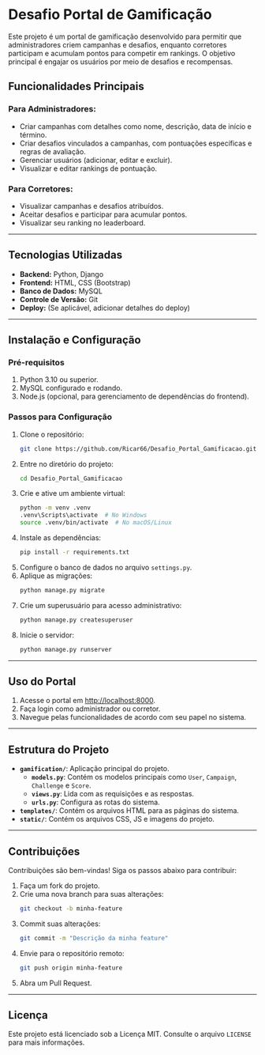 # Desafio Portal de Gamificação

Este projeto é um portal de gamificação desenvolvido para permitir que administradores criem campanhas e desafios, enquanto corretores participam e acumulam pontos para competir em rankings. O objetivo principal é engajar os usuários por meio de desafios e recompensas.

## **Funcionalidades Principais**

### **Para Administradores:**
- Criar campanhas com detalhes como nome, descrição, data de início e término.
- Criar desafios vinculados a campanhas, com pontuações específicas e regras de avaliação.
- Gerenciar usuários (adicionar, editar e excluir).
- Visualizar e editar rankings de pontuação.

### **Para Corretores:**
- Visualizar campanhas e desafios atribuídos.
- Aceitar desafios e participar para acumular pontos.
- Visualizar seu ranking no leaderboard.

---

## **Tecnologias Utilizadas**
- **Backend:** Python, Django
- **Frontend:** HTML, CSS (Bootstrap)
- **Banco de Dados:** MySQL
- **Controle de Versão:** Git
- **Deploy:** (Se aplicável, adicionar detalhes do deploy)

---

## **Instalação e Configuração**

### **Pré-requisitos**
1. Python 3.10 ou superior.
2. MySQL configurado e rodando.
3. Node.js (opcional, para gerenciamento de dependências do frontend).

### **Passos para Configuração**
1. Clone o repositório:
   ```bash
   git clone https://github.com/Ricar66/Desafio_Portal_Gamificacao.git
   ```
2. Entre no diretório do projeto:
   ```bash
   cd Desafio_Portal_Gamificacao
   ```
3. Crie e ative um ambiente virtual:
   ```bash
   python -m venv .venv
   .venv\Scripts\activate  # No Windows
   source .venv/bin/activate  # No macOS/Linux
   ```
4. Instale as dependências:
   ```bash
   pip install -r requirements.txt
   ```
5. Configure o banco de dados no arquivo `settings.py`.
6. Aplique as migrações:
   ```bash
   python manage.py migrate
   ```
7. Crie um superusuário para acesso administrativo:
   ```bash
   python manage.py createsuperuser
   ```
8. Inicie o servidor:
   ```bash
   python manage.py runserver
   ```

---

## **Uso do Portal**
1. Acesse o portal em [http://localhost:8000](http://localhost:8000).
2. Faça login como administrador ou corretor.
3. Navegue pelas funcionalidades de acordo com seu papel no sistema.

---

## **Estrutura do Projeto**

- **`gamification/`**: Aplicação principal do projeto.
  - **`models.py`**: Contém os modelos principais como `User`, `Campaign`, `Challenge` e `Score`.
  - **`views.py`**: Lida com as requisições e as respostas.
  - **`urls.py`**: Configura as rotas do sistema.
- **`templates/`**: Contém os arquivos HTML para as páginas do sistema.
- **`static/`**: Contém os arquivos CSS, JS e imagens do projeto.

---

## **Contribuições**
Contribuições são bem-vindas! Siga os passos abaixo para contribuir:
1. Faça um fork do projeto.
2. Crie uma nova branch para suas alterações:
   ```bash
   git checkout -b minha-feature
   ```
3. Commit suas alterações:
   ```bash
   git commit -m "Descrição da minha feature"
   ```
4. Envie para o repositório remoto:
   ```bash
   git push origin minha-feature
   ```
5. Abra um Pull Request.

---

## **Licença**
Este projeto está licenciado sob a Licença MIT. Consulte o arquivo `LICENSE` para mais informações.
